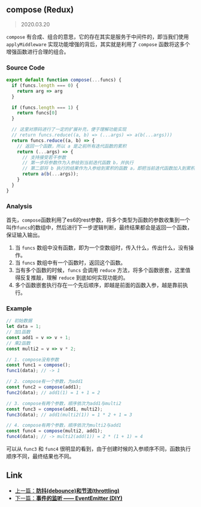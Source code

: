 ## compose (Redux)

> 2020.03.20

`compose` 有合成、组合的意思，它的存在其实是服务于中间件的，即当我们使用 `applyMiddleware` 实现功能增强的背后，其实就是利用了 `compose` 函数将这多个增强函数进行合理的组合。

### Source Code
```javascript
export default function compose(...funcs) {
  if (funcs.length === 0) {
    return arg => arg
  }

  if (funcs.length === 1) {
    return funcs[0]
  }

  // 这里对原码进行了一定的扩展补充，便于理解功能实现 
  // return funcs.reduce((a, b) => (...args) => a(b(...args)))
  return funcs.reduce((a, b) => {
    // 返回一个函数，所以 a 是之前所有迭代函数的累积
    return (...args) => {
      // 支持接受若干参数
      // 第一步将参数作为入参给到当前迭代函数 b，并执行
      // 第二部将 b 执行的结果作为入参给到累积的函数 a，即把当前迭代函数加入到累积中
      return a(b(...args));
    }
  }
}
```

### Analysis

首先，`compose`函数利用了es6的rest参数，将多个类型为函数的参数收集到一个叫作`funcs`的数组中，然后进行下一步逻辑判断，最终结果都会是返回一个函数，保证输入输出。

1. 当 `funcs` 数组中没有函数，即为一个空数组时，传入什么，传出什么，没有操作。
2. 当 `funcs` 数组中有一个函数时，返回这个函数。
3. 当有多个函数的时候，`funcs` 会调用 `reduce` 方法，将多个函数嵌套，这里值得反复推敲，理解 `reduce` 到底如何实现功能的。
4. 多个函数嵌套执行存在一个先后顺序，即越是前面的函数入参，越是靠前执行。

### Example

```javascript
// 初始数据
let data = 1;
// 加1函数
const add1 = v => v + 1;
// 乘2函数
const multi2 = v => v * 2;

// 1. compose没有参数
const func1 = compose();
func1(data); // -> 1

// 2. compose有一个参数，为add1
const func2 = compose(add1);
func2(data); // add1(1) = 1 + 1 = 2

// 3. compose有两个参数，顺序依次为add1与multi2
const func3 = compose(add1, multi2);
func3(data); // add1(multi2(1)) = 1 * 2 + 1 = 3

// 4. compose有两个参数，顺序依次为multi2与add1
const func4 = compose(multi2, add1);
func4(data); // -> multi2(add(1)) = 2 * (1 + 1) = 4
```

可以从 `func3` 和 `func4` 很明显的看到，由于创建时候的入参顺序不同，函数执行顺序不同，最终结果也不同。


## Link

+ [上一篇：**防抖(debounce)和节流(throttling)**](../防抖和节流.md)
+ [下一篇：**事件的监听 —— EventEmitter (DIY)**](../DIY/EventEmitter.md)